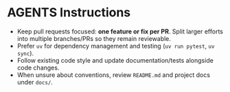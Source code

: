 # AGENTS Instructions

- Keep pull requests focused: **one feature or fix per PR**. Split larger efforts into multiple branches/PRs so they remain reviewable.
- Prefer `uv` for dependency management and testing (`uv run pytest`, `uv sync`).
- Follow existing code style and update documentation/tests alongside code changes.
- When unsure about conventions, review `README.md` and project docs under `docs/`.
